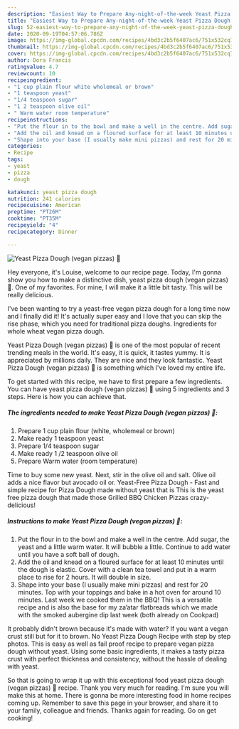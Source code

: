 ```yaml
---
description: "Easiest Way to Prepare Any-night-of-the-week Yeast Pizza Dough (vegan pizzas) 🌱"
title: "Easiest Way to Prepare Any-night-of-the-week Yeast Pizza Dough (vegan pizzas) 🌱"
slug: 52-easiest-way-to-prepare-any-night-of-the-week-yeast-pizza-dough-vegan-pizzas
date: 2020-09-19T04:57:06.786Z
image: https://img-global.cpcdn.com/recipes/4bd3c2b5f6407ac6/751x532cq70/yeast-pizza-dough-vegan-pizzas-🌱-recipe-main-photo.jpg
thumbnail: https://img-global.cpcdn.com/recipes/4bd3c2b5f6407ac6/751x532cq70/yeast-pizza-dough-vegan-pizzas-🌱-recipe-main-photo.jpg
cover: https://img-global.cpcdn.com/recipes/4bd3c2b5f6407ac6/751x532cq70/yeast-pizza-dough-vegan-pizzas-🌱-recipe-main-photo.jpg
author: Dora Francis
ratingvalue: 4.7
reviewcount: 10
recipeingredient:
- "1 cup plain flour white wholemeal or brown"
- "1 teaspoon yeast"
- "1/4 teaspoon sugar"
- "1 2 teaspoon olive oil"
- " Warm water room temperature"
recipeinstructions:
- "Put the flour in to the bowl and make a well in the centre. Add sugar, the yeast and a little warm water. It will bubble a little. Continue to add water until you have a soft ball of dough."
- "Add the oil and knead on a floured surface for at least 10 minutes until the dough is elastic. Cover with a clean tea towel and put in a warm place to rise for 2 hours. It will double in size."
- "Shape into your base (I usually make mini pizzas) and rest for 20 minutes. Top with your toppings and bake in a hot oven for around 10 minutes. Last week we cooked them in the BBQ! This is a versatile recipe and is also the base for my za’atar flatbreads which we made with the smoked aubergine dip last week (both already on Cookpad)"
categories:
- Recipe
tags:
- yeast
- pizza
- dough

katakunci: yeast pizza dough 
nutrition: 241 calories
recipecuisine: American
preptime: "PT26M"
cooktime: "PT35M"
recipeyield: "4"
recipecategory: Dinner

---
```



![Yeast Pizza Dough (vegan pizzas) 🌱](https://img-global.cpcdn.com/recipes/4bd3c2b5f6407ac6/751x532cq70/yeast-pizza-dough-vegan-pizzas-🌱-recipe-main-photo.jpg)

Hey everyone, it's Louise, welcome to our recipe page. Today, I'm gonna show you how to make a distinctive dish, yeast pizza dough (vegan pizzas) 🌱. One of my favorites. For mine, I will make it a little bit tasty. This will be really delicious.

I&#39;ve been wanting to try a yeast-free vegan pizza dough for a long time now and I finally did it! It&#39;s actually super easy and I love that you can skip the rise phase, which you need for traditional pizza doughs. Ingredients for whole wheat vegan pizza dough.

Yeast Pizza Dough (vegan pizzas) 🌱 is one of the most popular of recent trending meals in the world. It's easy, it is quick, it tastes yummy. It is appreciated by millions daily. They are nice and they look fantastic. Yeast Pizza Dough (vegan pizzas) 🌱 is something which I've loved my entire life.


To get started with this recipe, we have to first prepare a few ingredients. You can have yeast pizza dough (vegan pizzas) 🌱 using 5 ingredients and 3 steps. Here is how you can achieve that.

<!--inarticleads1-->

##### The ingredients needed to make Yeast Pizza Dough (vegan pizzas) 🌱:

1. Prepare 1 cup plain flour (white, wholemeal or brown)
1. Make ready 1 teaspoon yeast
1. Prepare 1/4 teaspoon sugar
1. Make ready 1 /2 teaspoon olive oil
1. Prepare  Warm water (room temperature)


Time to buy some new yeast. Next, stir in the olive oil and salt. Olive oil adds a nice flavor but avocado oil or. Yeast-Free Pizza Dough - Fast and simple recipe for Pizza Dough made without yeast that is This is the yeast free pizza dough that made those Grilled BBQ Chicken Pizzas crazy-delicious! 

<!--inarticleads2-->

##### Instructions to make Yeast Pizza Dough (vegan pizzas) 🌱:

1. Put the flour in to the bowl and make a well in the centre. Add sugar, the yeast and a little warm water. It will bubble a little. Continue to add water until you have a soft ball of dough.
1. Add the oil and knead on a floured surface for at least 10 minutes until the dough is elastic. Cover with a clean tea towel and put in a warm place to rise for 2 hours. It will double in size.
1. Shape into your base (I usually make mini pizzas) and rest for 20 minutes. Top with your toppings and bake in a hot oven for around 10 minutes. Last week we cooked them in the BBQ! This is a versatile recipe and is also the base for my za’atar flatbreads which we made with the smoked aubergine dip last week (both already on Cookpad)


It probably didn&#39;t brown because it&#39;s made with water? If you want a vegan crust still but for it to brown. No Yeast Pizza Dough Recipe with step by step photos. This is easy as well as fail proof recipe to prepare vegan pizza dough without yeast. Using some basic ingredients, it makes a tasty pizza crust with perfect thickness and consistency, without the hassle of dealing with yeast. 

So that is going to wrap it up with this exceptional food yeast pizza dough (vegan pizzas) 🌱 recipe. Thank you very much for reading. I'm sure you will make this at home. There is gonna be more interesting food in home recipes coming up. Remember to save this page in your browser, and share it to your family, colleague and friends. Thanks again for reading. Go on get cooking!
